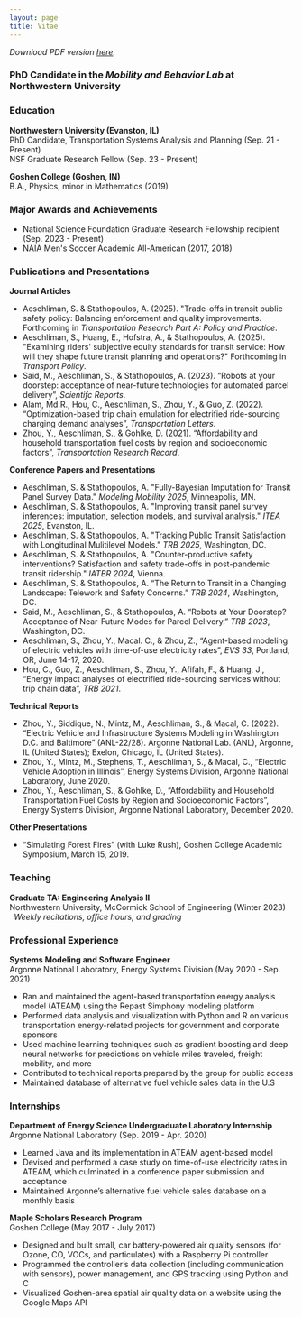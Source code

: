 ```yaml
---
layout: page
title: Vitae
---
```


*Download PDF version [here](files/my_cv.pdf).*

### PhD Candidate in the *Mobility and Behavior Lab* at Northwestern University


### Education

**Northwestern University (Evanston, IL)**<br>
PhD Candidate, Transportation Systems Analysis and Planning (Sep. 21 - Present)<br>
NSF Graduate Research Fellow (Sep. 23 - Present)

**Goshen College (Goshen, IN)**<br>
B.A., Physics, minor in Mathematics (2019)

### Major Awards and Achievements
* National Science Foundation Graduate Research Fellowship recipient (Sep. 2023 - Present)
* NAIA Men's Soccer Academic All-American (2017, 2018)

### Publications and Presentations
**Journal Articles**<br>
* Aeschliman, S. & Stathopoulos, A. (2025). "Trade-offs in transit public safety policy: Balancing enforcement and quality improvements. Forthcoming in *Transportation Research Part A: Policy and Practice*.
* Aeschliman, S., Huang, E., Hofstra, A., & Stathopoulos, A. (2025). "Examining riders' subjective equity standards for transit service: How will they shape future transit planning and operations?" Forthcoming in *Transport Policy*.
* Said, M., Aeschliman, S., & Stathopoulos, A. (2023). “Robots at your doorstep: acceptance of near-future
technologies for automated parcel delivery”, *Scientifc Reports*.
* Alam, Md.R., Hou, C., Aeschliman, S., Zhou, Y., & Guo, Z. (2022). “Optimization-based trip chain emulation for
electrified ride-sourcing charging demand analyses”, *Transportation Letters*.
* Zhou, Y., Aeschliman, S., & Gohlke, D. (2021). “Affordability and household transportation fuel costs by region
and socioeconomic factors”, *Transportation Research Record*.

**Conference Papers and Presentations**
* Aeschliman, S. & Stathopoulos, A. "Fully-Bayesian Imputation for Transit Panel Survey Data." *Modeling Mobility 2025*, Minneapolis, MN.
* Aeschliman, S. & Stathopoulos, A. "Improving transit panel survey inferences: imputation, selection models, and survival analysis." *ITEA 2025*, Evanston, IL.
* Aeschliman, S. & Stathopoulos, A. "Tracking Public Transit Satisfaction with Longitudinal Mulitilevel Models." *TRB 2025*, Washington, DC.
* Aeschliman, S. & Stathopoulos, A. "Counter-productive safety interventions? Satisfaction and safety trade-offs in post-pandemic transit ridership." *IATBR 2024*, Vienna. 
* Aeschliman, S. & Stathopoulos, A. “The Return to Transit in a Changing Landscape: Telework and Safety
Concerns.” *TRB 2024*, Washington, DC.
* Said, M., Aeschliman, S., & Stathopoulos, A. “Robots at Your Doorstep? Acceptance of Near-Future Modes for
Parcel Delivery.” *TRB 2023*, Washington, DC.
* Aeschliman, S., Zhou, Y., Macal. C., & Zhou, Z., “Agent-based modeling of electric vehicles with time-of-use
electricity rates”, *EVS 33*, Portland, OR, June 14-17, 2020.
* Hou, C., Guo, Z., Aeschliman, S., Zhou, Y., Afifah, F., & Huang, J., “Energy impact analyses of electrified
ride-sourcing services without trip chain data”, *TRB 2021*.

**Technical Reports**
* Zhou, Y., Siddique, N., Mintz, M., Aeschliman, S., & Macal, C. (2022). “Electric Vehicle and Infrastructure
Systems Modeling in Washington D.C. and Baltimore” (ANL-22/28). Argonne National Lab. (ANL), Argonne, IL
(United States); Exelon, Chicago, IL (United States).
* Zhou, Y., Mintz, M., Stephens, T., Aeschliman, S., & Macal, C., “Electric Vehicle Adoption in Illinois”, Energy
Systems Division, Argonne National Laboratory, June 2020.
* Zhou, Y., Aeschliman, S., & Gohlke, D., “Affordability and Household Transportation Fuel Costs by Region and
Socioeconomic Factors”, Energy Systems Division, Argonne National Laboratory, December 2020.

**Other Presentations**
* “Simulating Forest Fires” (with Luke Rush), Goshen College Academic Symposium, March 15, 2019.

### Teaching
**Graduate TA: Engineering Analysis II**<br>
Northwestern University, McCormick School of Engineering (Winter 2023)<br>
&nbsp;&nbsp;*Weekly recitations, office hours, and grading*

### Professional Experience
**Systems Modeling and Software Engineer**<br>
Argonne National Laboratory, Energy Systems Division (May 2020 - Sep. 2021)
* Ran and maintained the agent-based transportation energy analysis model (ATEAM) using the Repast Simphony
modeling platform
* Performed data analysis and visualization with Python and R on various transportation energy-related projects for
government and corporate sponsors
* Used machine learning techniques such as gradient boosting and deep neural networks for predictions on vehicle
miles traveled, freight mobility, and more
* Contributed to technical reports prepared by the group for public access
* Maintained database of alternative fuel vehicle sales data in the U.S
  
### Internships
**Department of Energy Science Undergraduate Laboratory Internship**<br>
Argonne National Laboratory (Sep. 2019 - Apr. 2020)
* Learned Java and its implementation in ATEAM agent-based model
* Devised and performed a case study on time-of-use electricity rates in ATEAM, which culminated in a conference
paper submission and acceptance
* Maintained Argonne’s alternative fuel vehicle sales database on a monthly basis

**Maple Scholars Research Program**<br>
Goshen College (May 2017 - July 2017)
* Designed and built small, car battery-powered air quality sensors (for Ozone, CO, VOCs, and particulates) with a
Raspberry Pi controller
* Programmed the controller’s data collection (including communication with sensors), power management, and GPS
tracking using Python and C
* Visualized Goshen-area spatial air quality data on a website using the Google Maps API